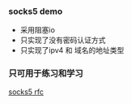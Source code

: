 ### socks5 demo
- 采用阻塞io
- 只实现了没有密码认证方式
- 只实现了ipv4 和 域名的地址类型

### 只可用于练习和学习
[socks5 rfc](https://tools.ietf.org/html/rfc1928) 
